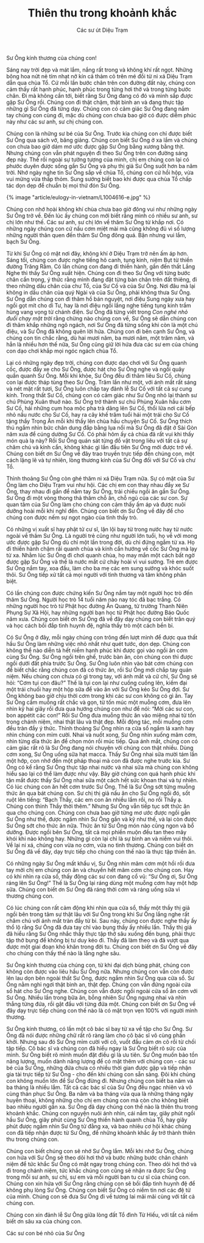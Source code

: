 ﻿---
title: Thiên thu trong khoảnh khắc
author: Các sư út Diệu Trạm
---

Sư Ông kính thương của chúng con!

Sáng nay trời đẹp và mát lắm, nắng rất trong và không khí rất ngọt. Những bông hoa nứt nẻ tím nhạt nở kín cả thảm cỏ trên mé đồi từ ni xá Diệu Trạm dẫn qua chùa Tổ. Cứ mỗi lần bước chân trên con đường đất này, chúng con cảm thấy rất hạnh phúc, hạnh phúc trong từng hơi thở và trong từng bước chân. Đi mà không cần tới, biết rằng Sư Ông đang có đó và mình sắp được gặp Sư Ông rồi. Chúng con đi thật chậm, thật bình an và đang thực tập những gì Sư Ông đã từng dạy. Chúng con có cảm giác Sư Ông đang nắm tay chúng con cùng đi, mặc dù chúng con chưa bao giờ có được diễm phúc này như các sư anh, sư chị chúng con. 

Chúng con là những sư bé của Sư Ông. Trước kia chúng con chỉ được biết Sư Ông qua sách vở, băng giảng. Chúng con biết Sư Ông ở xa lắm và chúng con chưa bao giờ dám mơ ước được gặp Sư Ông bằng xương bằng thịt. Nhưng chúng con vẫn phát nguyện đi theo Sư Ông trên con đường sáng đẹp này. Thế rồi ngoài sự tưởng tượng của mình, chị em chúng con lại có phước duyên được sống gần Sư Ông và phụ thị giả Sư Ông suốt hơn ba năm trời. Nhớ ngày nghe tin Sư Ông sắp về chùa Tổ, chúng con cứ hồi hộp, vừa vui mừng vừa thấp thỏm. Sung sướng biết bao khi được qua chùa Tổ chấp tác dọn dẹp để chuẩn bị mọi thứ đón Sư Ông.

{% image "article/eulogy-in-vietnam/L1004616-e.jpg" %}

Chúng con nhớ hoài không khí chùa chưa bao giờ đông vui như những ngày Sư Ông trở về. Đến lúc ấy chúng con mới biết rằng mình có nhiều sư anh, sư chị lớn như thế. Các sư anh, sư chị lớn về thăm Sư Ông từ khắp nơi. Có những ngày chúng con cứ nấu cơm miệt mài mà cũng không đủ vì số lượng những người thân quen đến thăm Sư Ông đông quá. Bận nhưng vui lắm, bạch Sư Ông.

Từ khi Sư Ông có mặt nơi đây, không khí ở Diệu Trạm trở nên ấm áp hơn. Sáng tối, chúng con được nghe tiếng hô canh, tụng kinh, niệm Bụt từ thiền đường Trăng Rằm. Có lần chúng con đang đi thiền hành, gần đến thất Lắng Nghe thì thấy Sư Ông xuất hiện. Chúng con đi theo Sư Ông với từng bước chân cẩn trọng, ý thức rằng mình đang đặt từng bàn chân trên đất thiêng, đi theo những dấu chân của chư Tổ, của Sư Cố và của Sư Ông. Nơi đâu mà lại không in dấu chân của quý Ngài và của Sư Ông, phải không thưa Sư Ông. Sư Ông dẫn chúng con đi thăm hồ bán nguyệt, nơi điệu Sung ngày xưa hay ngồi gọt mít cho dì Tư, hay là nơi điệu ngồi lắng nghe tiếng tụng kinh trầm hùng vang vọng từ chánh điện. Sư Ông đã từng viết trong *Con nghé nhỏ đuổi chạy mặt trời* rằng chừng nào chúng con về, Sư Ông sẽ dẫn chúng con đi thăm khắp những ngõ ngách, nơi Sư Ông đã từng sống khi còn là một chú điệu, và Sư Ông đã không quên lời hứa. Chúng con đi bên cạnh Sư Ông, và chúng con tin chắc rằng, dù hai mươi năm, ba mươi năm, một trăm năm, và hẳn là nhiều hơn thế nữa, Sư Ông cũng giữ lời hứa đưa các sư em của chúng con dạo chơi khắp mọi ngóc ngách chùa Tổ.

Lại có những ngày đẹp trời, chúng con được dạo chơi với Sư Ông quanh cốc, được đẩy xe cho Sư Ông, được hát cho Sư Ông nghe và ngồi quây quần quanh Sư Ông. Mỗi khi khỏe, Sư Ông đều đi thăm liêu Sư Cố, chúng con lại được tháp tùng theo Sư Ông. Trăm lần như một, với ánh mắt rất sáng và nét mặt rất tươi, Sư Ông luôn chắp tay đảnh lễ Sư Cố với tất cả sự cung kính. Trong thất Sư Cố, chúng con có cảm giác như Sư Ông nhỏ lại thành sư chú Phùng Xuân thuở nào. Sư Ông trở thành sư chú Phùng Xuân hầu cơm Sư Cố, hái những cụm hoa mộc pha trà dâng lên Sư Cố, thổi lửa nơi cái bếp nhỏ nấu nước cho Sư Cố, hay ra cây khế trăm tuổi hái một trái cho Sư Cố tặng thầy Trọng Ân mỗi khi thầy lên chùa hầu chuyện Sư Cố. Sư Ông thích thú ngắm nhìn bức chân dung đắp bằng lụa nổi mà Sư Ông đã đặt ở Sài Gòn năm xưa để cúng dường Sư Cố. Có phải hôm ấy cả chùa đã rất vui khi thấy món quà lạ này? Rồi Sư Ông quán sát từng đồ vật trong liêu với tất cả sự chăm chú và kính cẩn, không khác gì lần đầu tiên Sư Ông mới được trở về. Chúng con biết ơn Sư Ông về đây trao truyền trực tiếp đến chúng con, một cách lặng lẽ và tự nhiên, lòng thương kính của Sư Ông đối với Sư Cố và chư Tổ. 

Thỉnh thoảng Sư Ông còn ghé thăm ni xá Diệu Trạm nữa. Sự có mặt của Sư Ông làm cho Diệu Trạm vui như hội. Các chị em con thay nhau đẩy xe Sư Ông, thay nhau đi gần để nắm tay Sư Ông, trải chiếu ngồi ăn gần Sư Ông. Sư Ông đi một vòng thong thả thăm chỗ ăn, chỗ ngủ của các sư con. Sự quan tâm của Sư Ông làm cho chúng con cảm thấy ấm áp và được nuôi dưỡng hoài mỗi khi nghĩ đến. Chúng con biết ơn Sư Ông về đây để cho chúng con được nếm sự ngọt ngào của tình thầy trò.

Có những vị xuất sĩ hay phật tử cư sĩ, lặn lội bay từ trong nước hay từ nước ngoài về thăm Sư Ông. Là người trẻ cũng như người lớn tuổi, họ về với mong ước được gặp Sư Ông dù chỉ một lần trong đời, dù chỉ đứng ngắm từ xa. Họ đi thiền hành chậm rãi quanh chùa và kính cẩn hướng về cốc Sư Ông mà lạy từ xa. Nhằm lúc Sư Ông đi chơi quanh chùa, họ may mắn một cách bất ngờ được gặp Sư Ông và thế là nước mắt cứ chảy hoài vì vui sướng. Trẻ em được Sư Ông nắm tay, xoa đầu, làm cho ba mẹ các em sung sướng và khóc suốt thôi. Sư Ông tiếp xử tất cả mọi người với tình thương và tâm không phân biệt. 

Có lần chúng con được chứng kiến Sư Ông nắm tay một người học trò đến thăm Sư Ông. Người học trò 14 tuổi năm nào nay tóc đã bạc trắng. Có những người học trò từ Phật học đường Ấn Quang, từ trường Thanh Niên Phụng Sự Xã Hội, hay những người bạn học từ Phật học đường Báo Quốc năm xưa. Chúng con biết ơn Sư Ông đã về đây dạy chúng con biết trân quý và học cách bồi đắp tình huynh đệ, nghĩa thầy trò một cách bền bỉ.

Có Sư Ông ở đây, mỗi ngày chúng con trông đến lượt mình để được qua thất hầu Sư Ông làm những việc nhỏ nhất như quét tước, dọn dẹp. Chúng con không thể nào diễn tả hết niềm hạnh phúc khi được gọi vào ngồi ăn cơm cùng Sư Ông. Sư Ông ngồi trên ghế, trước bàn ăn, còn chúng con thì được ngồi dưới đất phía trước Sư Ông. Sư Ông luôn nhìn vào bát cơm chúng con để biết chắc rằng chúng con đã có thức ăn, rồi Sư Ông mới chắp tay quán niệm. Nếu chúng con chưa có gì trong tay, với ánh mắt và cử chỉ, Sư Ông sẽ hỏi: “Cơm tụi con đâu?” Thế là tụi con lại như cuống cuồng lên, kiếm đại một trái chuối hay một hộp sữa để vào ăn với Sư Ông kẻo Sư Ông đợi. Sư Ông không bao giờ chịu thời cơm trong khi các sư con không có gì ăn. Tay Sư Ông cầm muỗng rất chắc và gọn, từ tốn múc một muỗng cơm, đưa lên nhìn kỹ hai giây rồi đưa qua hướng chúng con như để nói: “Mời các sư con, bon appétit các con!” Rồi Sư Ông đưa muỗng thức ăn vào miệng nhai từ tốn trong chánh niệm, nhai thật lâu và thật đẹp. Mỗi động tác, mỗi muỗng cơm đều tràn đầy ý thức. Thỉnh thoảng Sư Ông nhìn ra cửa sổ ngắm lá xanh hay nhìn chúng con mỉm cười. Nhai và nuốt xong, Sư Ông nhìn xuống mâm cơm, nhìn từng dĩa thức ăn để chọn món rồi múc tiếp. Qua ánh mắt, chúng con có cảm giác rất rõ là Sư Ông đang nói chuyện với chúng con thật nhiều. Dùng cơm xong, Sư Ông uống sữa hạt macca. Thấy Sư Ông nhai sữa mười tám lần một hớp, con nhớ đến một pháp thoại mà con đã được nghe trước kia. Sư Ông có kể rằng Sư Ông thực tập nhai nước và nhai sữa mà chúng con không hiểu sao lại có thể làm được như vậy. Bây giờ chúng con quá hạnh phúc khi tận mắt được thấy Sư Ông nhai sữa một cách hết sức khoan thai và tự nhiên. Có lúc chúng con ăn hết cơm trước Sư Ông. Thế là Sư Ông sớt từng muỗng thức ăn qua bát chúng con. Sư chị thị giả nấu ăn cho Sư Ông ngồi đó, sốt ruột lên tiếng: “Bạch Thầy, các em con ăn nhiều lắm rồi, no rồi Thầy ạ. Chúng con thỉnh Thầy thời thêm.” Nhưng Sư Ông vẫn tiếp tục sớt thức ăn qua cho chúng con. Chúng con chưa bao giờ từng mơ ước được ngồi gần Sư Ông như thế, được ngắm nhìn Sư Ông gần và kỹ như thế, và lại còn được Sư Ông sớt cho thức ăn nữa. Thức ăn từ Sư Ông món nào cũng ngon và bổ dưỡng. Được ngồi bên Sư Ông, tất cả mọi phiền muộn đều tan theo mây khói khi nào không hay. Những gì còn lại chỉ là sự bình an và niềm vui thôi. Về lại ni xá, chúng con vừa no cơm, vừa no tình thương. Chúng con biết ơn Sư Ông đã về đây, dạy trực tiếp cho chúng con thế nào là thực tập thiền ăn.

Có những ngày Sư Ông mất khẩu vị, Sư Ông nhìn mâm cơm một hồi rồi đưa tay mời chị em chúng con ăn và chuyền hết mâm cơm cho chúng con. Hay có khi nhìn ra cửa sổ, thấy đông các sư con đang cổ vũ: “Sư Ông ơi, Sư Ông ráng lên Sư Ông!” Thế là Sư Ông lại ráng dùng một muỗng cơm hay một hớp sữa. Chúng con biết ơn Sư Ông đã ráng thời cơm và ráng uống sữa vì thương chúng con.

<!-- {% image "article/eulogy-in-vietnam/L1004781.jpg" %} -->

Có lúc chúng con rất cảm động khi nhìn qua cửa sổ, thấy một thầy thị giả ngồi bên trong tâm sự thật lâu với Sư Ông trong khi Sư Ông lắng nghe rất chăm chú với ánh mắt tràn đầy từ bi. Sau này, chúng con được nghe thầy ấy thổ lộ rằng Sư Ông đã đưa tay chỉ vào bụng thầy ấy nhiều lần. Thầy thị giả đã hiểu rằng Sư Ông nhắc thầy thực tập thở sâu xuống đến bụng, phải thực tập thở bụng để không bị tư duy kéo đi. Thầy đã làm theo và đã vượt qua được một giai đoạn khó khăn trong đời tu. Chúng con biết ơn Sư Ông về đây cho chúng con thấy thế nào là lắng nghe sâu. 

Sư Ông kính thương của chúng con, từ khi đại dịch bùng phát, chúng con không còn được vào liêu hầu Sư Ông nữa. Nhưng chúng con vẫn còn được lên lau dọn bên ngoài thất Sư Ông, được ngắm nhìn Sư Ông qua cửa sổ. Sư Ông nằm nghỉ ngơi thật bình an, thật đẹp. Chúng con vẫn đứng ngoài cửa sổ hát cho Sư Ông nghe. Chúng con vẫn được ngồi ngoài cửa sổ ăn cơm với Sư Ông. Nhiều lần trong bữa ăn, bỗng nhiên Sư Ông ngưng nhai và nhìn thẳng từng đứa, rồi gật đầu với từng đứa một. Chúng con biết ơn Sư Ông về đây dạy trực tiếp chúng con thế nào là có mặt trọn vẹn 100% với người mình thương. 

Sư Ông kính thương, có lần một cô bác sĩ bay từ xa về tập cho Sư Ông. Sư Ông đã nói được những chữ rất rõ ràng làm cho cô bác sĩ vô cùng phấn khởi. Nhưng sau đó Sư Ông mỉm cười với cô, vuốt đầu cảm ơn cô rồi từ chối tập tiếp. Cô bác sĩ và chúng con đã hiểu ngay là Sư Ông biết rõ sức của mình. Sư Ông biết rõ mình muốn đặt điều gì là ưu tiên. Sư Ông muốn bảo tồn năng lượng, muốn dành năng lượng để có mặt thêm với chúng con - các sư bé của Sư Ông, những đứa chưa có nhiều thời gian được gặp và tiếp nhận gia tài trực tiếp từ Sư Ông - cho đến khi chúng con sẵn sàng. Đôi khi chúng con không muốn lớn để Sư Ông đừng đi. Nhưng chúng con biết ba năm và ba tháng là nhiều lắm. Tất cả các bác sĩ của Sư Ông đều ngạc nhiên và vô cùng thán phục Sư Ông. Ba năm và ba tháng vừa qua là những tháng ngày huyền thoại, không những cho chị em chúng con mà còn cho không biết bao nhiêu người gần xa. Sư Ông đã dạy chúng con thế nào là thiên thu trong khoảnh khắc. Chúng con nguyện nuôi ánh nhìn, cái nắm tay, giây phút ngồi hầu Sư Ông, giây phút cùng Sư Ông thiền hành quanh chùa Tổ, hay giây phút được ngắm nhìn Sư Ông từ đằng xa, và bao nhiêu cơ hội khác chúng con đã tiếp nhận được từ Sư Ông, để những khoảnh khắc ấy trở thành thiên thu trong chúng con.

Chúng con biết chúng con sẽ nhớ Sư Ông lắm. Mỗi khi nhớ Sư Ông, chúng con hứa với Sư Ông sẽ theo dõi hơi thở và bước những bước chân chánh niệm để tức khắc Sư Ông có mặt ngay trong chúng con. Theo dõi hơi thở và đi trong chánh niệm, tức khắc chúng con cũng sẽ nhận ra được Sư Ông trong mỗi sư anh, sư chị, sư em và mỗi người bạn tu cư sĩ của chúng con. Chúng con xin hứa với Sư Ông rằng chúng con sẽ bồi đắp tình huynh đệ để không phụ lòng Sư Ông. Chúng con biết Sư Ông có niềm tin nơi các đệ tử của mình. Chúng con sẽ đưa Sư Ông đi về tương lai mãi mãi cùng với tất cả chúng con. 

Chúng con xin đảnh lễ Sư Ông giữa lòng đất Tổ đình Từ Hiếu, với tất cả niềm biết ơn sâu xa của chúng con.

<p class="noIndent">Các sư con bé nhỏ của Sư Ông</p>
